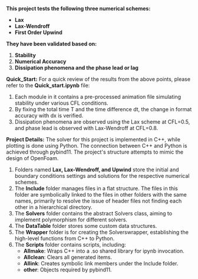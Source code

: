 **This project tests the following three numerical schemes:**
- **Lax**
- **Lax-Wendroff**
- **First Order Upwind**

**They have been validated based on:**
1. **Stability**
2. **Numerical Accuracy**
3. **Dissipation phenomena and the phase lead or lag**

**Quick_Start:**
For a quick review of the results from the above points, please refer to the **Quick_start.ipynb** file:
1. Each module in it contains a pre-processed animation file simulating stability under various CFL conditions.
2. By fixing the total time T and the time difference dt, the change in format accuracy with dx is verified.
3. Dissipation phenomena are observed using the Lax scheme at CFL=0.5, and phase lead is observed with Lax-Wendroff at CFL=0.8.

**Project Details:**
The solver for this project is implemented in C++, while plotting is done using Python. The connection between C++ and Python is achieved through pybind11.
The project's structure attempts to mimic the design of OpenFoam.
1. Folders named **Lax, Lax-Wendroff, and Upwind** store the initial and boundary conditions settings and solutions for the respective numerical schemes.
2. The **Include** folder manages files in a flat structure. The files in this folder are symbolically linked to the files in other folders with the same names, primarily to resolve the issue of header files not finding each other in a hierarchical directory.
3. The **Solvers** folder contains the abstract Solvers class, aiming to implement polymorphism for different solvers.
4. The **DataTable** folder stores some custom data structures.
5. The **Wrapper** folder is for creating the Solverswrapper, establishing the high-level functions from C++ to Python.
6. The **Scripts** folder contains scripts, including:
    - **Allmake**: Wraps C++ into a .so shared library for ipynb invocation.
    - **Allclean**: Clears all generated items.
    - **Allink**: Creates symbolic link members under the Include folder.
    - **other**: Objects required by pybind11.
